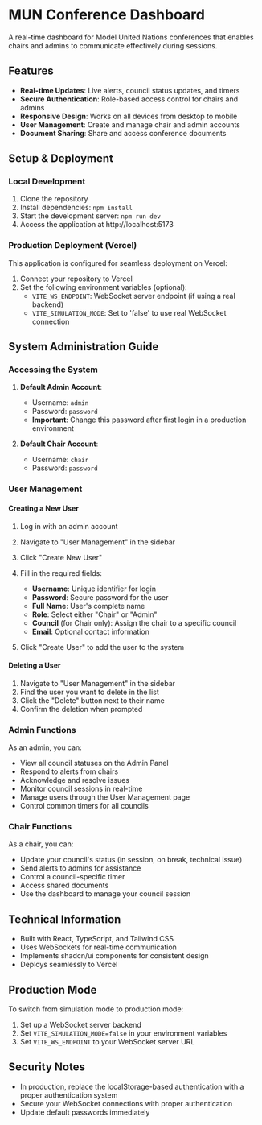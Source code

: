 
# MUN Conference Dashboard

A real-time dashboard for Model United Nations conferences that enables chairs and admins to communicate effectively during sessions.

## Features

- **Real-time Updates**: Live alerts, council status updates, and timers
- **Secure Authentication**: Role-based access control for chairs and admins
- **Responsive Design**: Works on all devices from desktop to mobile
- **User Management**: Create and manage chair and admin accounts
- **Document Sharing**: Share and access conference documents

## Setup & Deployment

### Local Development

1. Clone the repository
2. Install dependencies: `npm install`
3. Start the development server: `npm run dev`
4. Access the application at http://localhost:5173

### Production Deployment (Vercel)

This application is configured for seamless deployment on Vercel:

1. Connect your repository to Vercel
2. Set the following environment variables (optional):
   - `VITE_WS_ENDPOINT`: WebSocket server endpoint (if using a real backend)
   - `VITE_SIMULATION_MODE`: Set to 'false' to use real WebSocket connection

## System Administration Guide

### Accessing the System

1. **Default Admin Account**:
   - Username: `admin`
   - Password: `password`
   - **Important**: Change this password after first login in a production environment

2. **Default Chair Account**:
   - Username: `chair`
   - Password: `password`

### User Management

#### Creating a New User

1. Log in with an admin account
2. Navigate to "User Management" in the sidebar
3. Click "Create New User"
4. Fill in the required fields:
   - **Username**: Unique identifier for login
   - **Password**: Secure password for the user
   - **Full Name**: User's complete name
   - **Role**: Select either "Chair" or "Admin"
   - **Council** (for Chair only): Assign the chair to a specific council
   - **Email**: Optional contact information

5. Click "Create User" to add the user to the system

#### Deleting a User

1. Navigate to "User Management" in the sidebar
2. Find the user you want to delete in the list
3. Click the "Delete" button next to their name
4. Confirm the deletion when prompted

### Admin Functions

As an admin, you can:

- View all council statuses on the Admin Panel
- Respond to alerts from chairs
- Acknowledge and resolve issues
- Monitor council sessions in real-time
- Manage users through the User Management page
- Control common timers for all councils

### Chair Functions

As a chair, you can:

- Update your council's status (in session, on break, technical issue)
- Send alerts to admins for assistance
- Control a council-specific timer
- Access shared documents
- Use the dashboard to manage your council session

## Technical Information

- Built with React, TypeScript, and Tailwind CSS
- Uses WebSockets for real-time communication
- Implements shadcn/ui components for consistent design
- Deploys seamlessly to Vercel

## Production Mode

To switch from simulation mode to production mode:

1. Set up a WebSocket server backend
2. Set `VITE_SIMULATION_MODE=false` in your environment variables
3. Set `VITE_WS_ENDPOINT` to your WebSocket server URL

## Security Notes

- In production, replace the localStorage-based authentication with a proper authentication system
- Secure your WebSocket connections with proper authentication
- Update default passwords immediately
